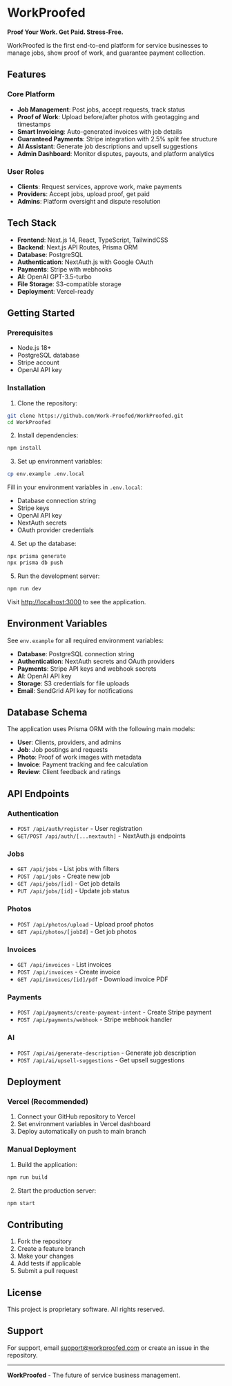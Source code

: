 # WorkProofed

**Proof Your Work. Get Paid. Stress-Free.**

WorkProofed is the first end-to-end platform for service businesses to manage jobs, show proof of work, and guarantee payment collection.

## Features

### Core Platform
- **Job Management**: Post jobs, accept requests, track status
- **Proof of Work**: Upload before/after photos with geotagging and timestamps
- **Smart Invoicing**: Auto-generated invoices with job details
- **Guaranteed Payments**: Stripe integration with 2.5% split fee structure
- **AI Assistant**: Generate job descriptions and upsell suggestions
- **Admin Dashboard**: Monitor disputes, payouts, and platform analytics

### User Roles
- **Clients**: Request services, approve work, make payments
- **Providers**: Accept jobs, upload proof, get paid
- **Admins**: Platform oversight and dispute resolution

## Tech Stack

- **Frontend**: Next.js 14, React, TypeScript, TailwindCSS
- **Backend**: Next.js API Routes, Prisma ORM
- **Database**: PostgreSQL
- **Authentication**: NextAuth.js with Google OAuth
- **Payments**: Stripe with webhooks
- **AI**: OpenAI GPT-3.5-turbo
- **File Storage**: S3-compatible storage
- **Deployment**: Vercel-ready

## Getting Started

### Prerequisites
- Node.js 18+
- PostgreSQL database
- Stripe account
- OpenAI API key

### Installation

1. Clone the repository:
```bash
git clone https://github.com/Work-Proofed/WorkProofed.git
cd WorkProofed
```

2. Install dependencies:
```bash
npm install
```

3. Set up environment variables:
```bash
cp env.example .env.local
```

Fill in your environment variables in `.env.local`:
- Database connection string
- Stripe keys
- OpenAI API key
- NextAuth secrets
- OAuth provider credentials

4. Set up the database:
```bash
npx prisma generate
npx prisma db push
```

5. Run the development server:
```bash
npm run dev
```

Visit [http://localhost:3000](http://localhost:3000) to see the application.

## Environment Variables

See `env.example` for all required environment variables:

- **Database**: PostgreSQL connection string
- **Authentication**: NextAuth secrets and OAuth providers
- **Payments**: Stripe API keys and webhook secrets
- **AI**: OpenAI API key
- **Storage**: S3 credentials for file uploads
- **Email**: SendGrid API key for notifications

## Database Schema

The application uses Prisma ORM with the following main models:
- **User**: Clients, providers, and admins
- **Job**: Job postings and requests
- **Photo**: Proof of work images with metadata
- **Invoice**: Payment tracking and fee calculation
- **Review**: Client feedback and ratings

## API Endpoints

### Authentication
- `POST /api/auth/register` - User registration
- `GET/POST /api/auth/[...nextauth]` - NextAuth.js endpoints

### Jobs
- `GET /api/jobs` - List jobs with filters
- `POST /api/jobs` - Create new job
- `GET /api/jobs/[id]` - Get job details
- `PUT /api/jobs/[id]` - Update job status

### Photos
- `POST /api/photos/upload` - Upload proof photos
- `GET /api/photos/[jobId]` - Get job photos

### Invoices
- `GET /api/invoices` - List invoices
- `POST /api/invoices` - Create invoice
- `GET /api/invoices/[id]/pdf` - Download invoice PDF

### Payments
- `POST /api/payments/create-payment-intent` - Create Stripe payment
- `POST /api/payments/webhook` - Stripe webhook handler

### AI
- `POST /api/ai/generate-description` - Generate job description
- `POST /api/ai/upsell-suggestions` - Get upsell suggestions

## Deployment

### Vercel (Recommended)

1. Connect your GitHub repository to Vercel
2. Set environment variables in Vercel dashboard
3. Deploy automatically on push to main branch

### Manual Deployment

1. Build the application:
```bash
npm run build
```

2. Start the production server:
```bash
npm start
```

## Contributing

1. Fork the repository
2. Create a feature branch
3. Make your changes
4. Add tests if applicable
5. Submit a pull request

## License

This project is proprietary software. All rights reserved.

## Support

For support, email support@workproofed.com or create an issue in the repository.

---

**WorkProofed** - The future of service business management.